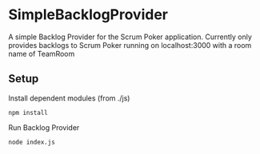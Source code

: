 SimpleBacklogProvider
=====================

A simple Backlog Provider for the Scrum Poker application.
Currently only provides backlogs to Scrum Poker running on localhost:3000 with a room name of TeamRoom

Setup
-----
Install dependent modules (from ./js)

    npm install

Run Backlog Provider

    node index.js


